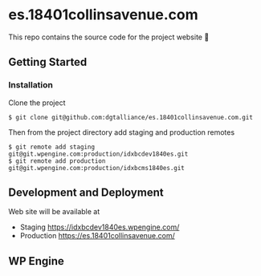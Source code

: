 # es.18401collinsavenue.com

This repo contains the source code for the project website :ghost:

## Getting Started

### Installation

Clone the project

```
$ git clone git@github.com:dgtalliance/es.18401collinsavenue.com.git
```

Then from the project directory add staging and production remotes

```
$ git remote add staging git@git.wpengine.com:production/idxbcdev1840es.git
$ git remote add production git@git.wpengine.com:production/idxbcms1840es.git

```

## Development and Deployment

Web site will be available at

- Staging https://idxbcdev1840es.wpengine.com/
- Production https://es.18401collinsavenue.com/

## WP Engine
